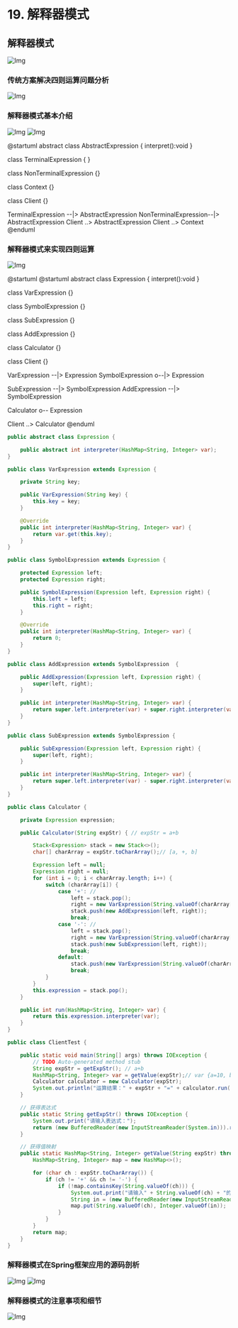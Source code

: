 # 19. 解释器模式

## 解释器模式

![Img](https://xingqiu-tuchuang-1256524210.cos.ap-shanghai.myqcloud.com/8919/yank-note-picgo-img-20220801111700.png)

### 传统方案解决四则运算问题分析

![Img](https://xingqiu-tuchuang-1256524210.cos.ap-shanghai.myqcloud.com/8919/yank-note-picgo-img-20220801112148.png)

### 解释器模式基本介绍

![Img](https://xingqiu-tuchuang-1256524210.cos.ap-shanghai.myqcloud.com/8919/yank-note-picgo-img-20220801112302.png)
![Img](https://xingqiu-tuchuang-1256524210.cos.ap-shanghai.myqcloud.com/8919/yank-note-picgo-img-20220801112452.png)

@startuml
abstract class AbstractExpression {
    interpret():void
}

class TerminalExpression {
}

class NonTerminalExpression {}

class Context {}

class Client {}

TerminalExpression --|> AbstractExpression
NonTerminalExpression--|> AbstractExpression
Client ..> AbstractExpression
Client ..> Context 
@enduml

### 解释器模式来实现四则运算

![Img](https://xingqiu-tuchuang-1256524210.cos.ap-shanghai.myqcloud.com/8919/yank-note-picgo-img-20220801113345.png)

@startuml
@startuml
abstract class Expression {
    interpret():void
}

class VarExpression {}

class SymbolExpression {}

class SubExpression {}

class AddExpression {}

class Calculator {}

class Client {}

VarExpression --|> Expression
SymbolExpression o--|> Expression

SubExpression --|> SymbolExpression
AddExpression --|> SymbolExpression

Calculator o-- Expression

Client ..> Calculator
@enduml

```java
public abstract class Expression {

	public abstract int interpreter(HashMap<String, Integer> var);
}

public class VarExpression extends Expression {

    private String key;

    public VarExpression(String key) {
        this.key = key;
    }

    @Override
    public int interpreter(HashMap<String, Integer> var) {
        return var.get(this.key);
    }
}

public class SymbolExpression extends Expression {

    protected Expression left;
    protected Expression right;

    public SymbolExpression(Expression left, Expression right) {
        this.left = left;
        this.right = right;
    }

    @Override
    public int interpreter(HashMap<String, Integer> var) {
        return 0;
    }
}

public class AddExpression extends SymbolExpression  {

    public AddExpression(Expression left, Expression right) {
        super(left, right);
    }

    public int interpreter(HashMap<String, Integer> var) {
        return super.left.interpreter(var) + super.right.interpreter(var);
    }
}

public class SubExpression extends SymbolExpression {

    public SubExpression(Expression left, Expression right) {
        super(left, right);
    }

    public int interpreter(HashMap<String, Integer> var) {
        return super.left.interpreter(var) - super.right.interpreter(var);
    }
}

public class Calculator {

    private Expression expression;

    public Calculator(String expStr) { // expStr = a+b

        Stack<Expression> stack = new Stack<>();
        char[] charArray = expStr.toCharArray();// [a, +, b]

        Expression left = null;
        Expression right = null;
        for (int i = 0; i < charArray.length; i++) {
            switch (charArray[i]) {
                case '+': //
                    left = stack.pop();
                    right = new VarExpression(String.valueOf(charArray[++i]));
                    stack.push(new AddExpression(left, right));
                    break;
                case '-': //
                    left = stack.pop();
                    right = new VarExpression(String.valueOf(charArray[++i]));
                    stack.push(new SubExpression(left, right));
                    break;
                default:
                    stack.push(new VarExpression(String.valueOf(charArray[i])));
                    break;
            }
        }
        this.expression = stack.pop();
    }

    public int run(HashMap<String, Integer> var) {
        return this.expression.interpreter(var);
    }
}

public class ClientTest {

	public static void main(String[] args) throws IOException {
		// TODO Auto-generated method stub
		String expStr = getExpStr(); // a+b
		HashMap<String, Integer> var = getValue(expStr);// var {a=10, b=20}
		Calculator calculator = new Calculator(expStr);
		System.out.println("运算结果：" + expStr + "=" + calculator.run(var));
	}

	// 获得表达式
	public static String getExpStr() throws IOException {
		System.out.print("请输入表达式：");
		return (new BufferedReader(new InputStreamReader(System.in))).readLine();
	}

	// 获得值映射
	public static HashMap<String, Integer> getValue(String expStr) throws IOException {
		HashMap<String, Integer> map = new HashMap<>();

		for (char ch : expStr.toCharArray()) {
			if (ch != '+' && ch != '-') {
				if (!map.containsKey(String.valueOf(ch))) {
					System.out.print("请输入" + String.valueOf(ch) + "的值：");
					String in = (new BufferedReader(new InputStreamReader(System.in))).readLine();
					map.put(String.valueOf(ch), Integer.valueOf(in));
				}
			}
		}
		return map;
	}
}
```

### 解释器模式在Spring框架应用的源码剖析

![Img](https://xingqiu-tuchuang-1256524210.cos.ap-shanghai.myqcloud.com/8919/yank-note-picgo-img-20220801123159.png)
![Img](https://xingqiu-tuchuang-1256524210.cos.ap-shanghai.myqcloud.com/8919/yank-note-picgo-img-20220801123207.png)

### 解释器模式的注意事项和细节

![Img](https://xingqiu-tuchuang-1256524210.cos.ap-shanghai.myqcloud.com/8919/yank-note-picgo-img-20220801123849.png)